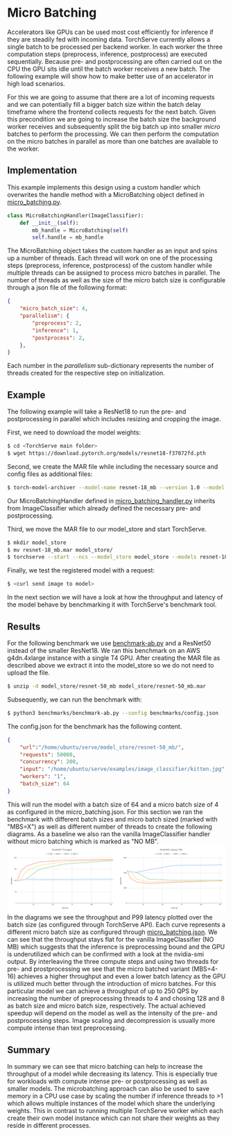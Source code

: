# Micro Batching
Accelerators like GPUs can be used most cost efficiently for inference if they are steadily fed with incoming data.
TorchServe currently allows a single batch to be processed per backend worker.
In each worker the three computation steps (preprocess, inference, postprocess) are executed sequentially.
Because pre- and postprocessing are often carried out on the CPU the GPU sits idle until the batch worker receives a new batch.
The following example will show how to make better use of an accelerator in high load scenarios.

For this we are going to assume that there are a lot of incoming requests and we can potentially fill a bigger batch size within the batch delay timeframe where the frontend collects requests for the next batch.
Given this precondition we are going to increase the batch size the background worker receives and subsequently split the big batch up into smaller *micro* batches to perform the processing.
We can then perform the computation on the micro batches in parallel as more than one batches are available to the worker.

## Implementation
This example implements this design using a custom handler which overwrites the handle method with a MicroBatching object defined in [micro_batching.py](micro_batching.py).
```python
class MicroBatchingHandler(ImageClassifier):
    def __init__(self):
        mb_handle = MicroBatching(self)
        self.handle = mb_handle
```
The MicroBatching object takes the custom handler as an input and spins up a number of threads.
Each thread will work on one of the processing steps (preprocess, inference, postprocess) of the custom handler while multiple threads can be assigned to process micro batches in parallel.
The number of threads as well as the size of the micro batch size is configurable through a json file of the following format:
```json
{
    "micro_batch_size": 4,
    "parallelism": {
        "preprocess": 2,
        "inference": 1,
        "postprocess": 2,
    },
}
```
Each number in the *parallelism* sub-dictionary represents the number of threads created for the respective step on initialization.

## Example
The following example will take a ResNet18 to run the pre- and postprocessing in parallel which includes resizing and cropping the image.

First, we need to download the model weights:
```bash
$ cd <TorchServe main folder>
$ wget https://download.pytorch.org/models/resnet18-f37072fd.pth
```
Second, we create the MAR file while including the necessary source and config files as additional files:
```bash
$ torch-model-archiver --model-name resnet-18_mb --version 1.0 --model-file ./examples/image_classifier/resnet_18/model.py --serialized-file resnet18-f37072fd.pth --handler examples/micro_batching/micro_batching_handler.py --extra-files ./examples/image_classifier/index_to_name.json,examples/micro_batching/micro_batching.py
```
Our MicroBatchingHandler defined in [micro_batching_handler.py](micro_batching_handler.py) inherits from ImageClassifier which already defined the necessary pre- and postprocessing.

Third, we move the MAR file to our model_store and start TorchServe.
```bash
$ mkdir model_store
$ mv resnet-18_mb.mar model_store/
$ torchserve --start --ncs --model_store model_store --models resnet-18_mb
```

Finally, we test the registered model with a request:
```bash
$ <curl send image to model>
```
In the next section we will have a look at how the throughput and latency of the model behave by benchmarking it with TorchServe's benchmark tool.

## Results
For the following benchmark we use [benchmark-ab.py](../../benchmarks/benchmark-ab.py) and a ResNet50 instead of the smaller ResNet18.
We ran this benchmark on an AWS g4dn.4xlarge instance with a single T4 GPU.
After creating the MAR file as described above we extract it into the model_store so we do not need to upload the file.
```bash
$ unzip -d model_store/resnet-50_mb model_store/resnet-50_mb.mar
```
Subsequently, we can run the benchmark with:
```bash
$ python3 benchmarks/benchmark-ab.py --config benchmarks/config.json
```
The config.json for the benchmark has the following content.
```json
{
    "url":"/home/ubuntu/serve/model_store/resnet-50_mb/",
    "requests": 50000,
    "concurrency": 200,
    "input": "/home/ubuntu/serve/examples/image_classifier/kitten.jpg",
    "workers": "1",
    "batch_size": 64
}
```
This will run the model with a batch size of 64 and a micro batch size of 4 as configured in the micro_batching.json.
For this section we ran the benchmark with different batch sizes and micro batch sized (marked with "MBS=X") as well as different number of threads to create the following diagrams.
As a baseline we also ran the vanilla ImageClassifier handler without micro batching which is marked as "NO MB".
![](assets/throughput_latency.png)
In the diagrams we see the throughput and P99 latency plotted over the batch size (as configured through TorchServe API).
Each curve represents a different micro batch size as configured through [micro_batching.json](micro_batching.json).
We can see that the throughput stays flat for the vanilla ImageClassifier (NO MB) which suggests that the inference is preprocessing bound and the GPU is underutilized which can be confirmed with a look at the nvidia-smi output.
By interleaving the three compute steps and using two threads for pre- and prostprocessing we see that the micro batched variant (MBS=4-16) achieves a higher throughput and even a lower batch latency as the GPU is utilized much better through the introduction of micro batches.
For this particular model we can achieve a throughput of up to 250 QPS by increasing the number of preprocessing threads to 4 and chosing 128 and 8 as batch size and micro batch size, respectively.
The actual achieved speedup will depend on the model as well as the intensity of the pre- and postprocessing steps.
Image scaling and decompression is usually more compute intense than text preprocessing.

## Summary
In summary we can see that micro batching can help to increase the throughput of a model while decreasing its latency.
This is especially true for workloads with compute intense pre- or postprocessing as well as smaller models.
The microbatching approach can also be used to save memory in a CPU use case by scaling the number if inference threads to >1 which allows multiple instances of the model which share the underlying weights.
This in contrast to running multiple TorchServe worker which each create their own model instance which can not share their weights as they reside in different processes.

